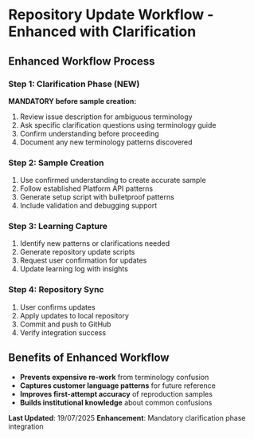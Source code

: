 # Repository Update Workflow - Enhanced with Clarification

## Enhanced Workflow Process

### Step 1: Clarification Phase (NEW)
**MANDATORY before sample creation:**
1. Review issue description for ambiguous terminology
2. Ask specific clarification questions using terminology guide
3. Confirm understanding before proceeding
4. Document any new terminology patterns discovered

### Step 2: Sample Creation
1. Use confirmed understanding to create accurate sample
2. Follow established Platform API patterns
3. Generate setup script with bulletproof patterns
4. Include validation and debugging support

### Step 3: Learning Capture
1. Identify new patterns or clarifications needed
2. Generate repository update scripts
3. Request user confirmation for updates
4. Update learning log with insights

### Step 4: Repository Sync
1. User confirms updates
2. Apply updates to local repository
3. Commit and push to GitHub
4. Verify integration success

## Benefits of Enhanced Workflow
- **Prevents expensive re-work** from terminology confusion
- **Captures customer language patterns** for future reference
- **Improves first-attempt accuracy** of reproduction samples
- **Builds institutional knowledge** about common confusions

**Last Updated**: 19/07/2025
**Enhancement**: Mandatory clarification phase integration
